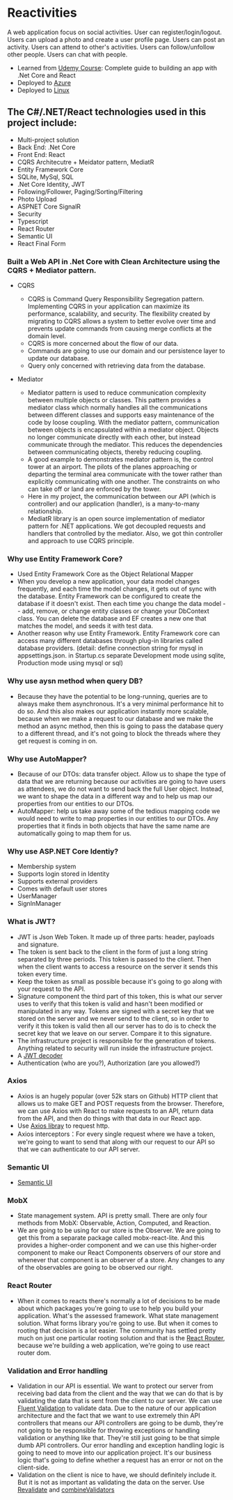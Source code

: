 # Reactivities
A web application focus on social activities. User can register/login/logout. Users can upload a photo and create a user profile page. Users can post an activity. Users can attend to other's activities. Users can follow/unfollow other people. Users can chat with people.
- Learned from [Udemy Course](https://www.udemy.com/course/complete-guide-to-building-an-app-with-net-core-and-react/): Complete guide to building an app with .Net Core and React
- Deployed to [Azure](https://reactivitiesplus.azurewebsites.net/)
- Deployed to [Linux](http://167.71.116.142/)

## The C#/.NET/React technologies used in this project include:
- Multi-project solution
- Back End: .Net Core
- Front End: React
- CQRS Architecutre + Meidator pattern, MediatR
- Entity Framework Core
- SQLite, MySql, SQL
- .Net Core Identity, JWT
- Following/Follower, Paging/Sorting/Filtering
- Photo Upload
- ASPNET Core SignalR
- Security
- Typescript
- React Router
- Semantic UI
- React Final Form


### Built a Web API in .Net Core with Clean Architecture using the CQRS + Mediator pattern.
- CQRS
  - CQRS is Command Query Responsibility Segregation pattern. Implementing CQRS in your application can maximize its performance, scalability, and security. The flexibility created by migrating to CQRS allows a system to better evolve over time and prevents update commands from causing merge conflicts at the domain level.
  - CQRS is more concerned about the flow of our data. 
  - Commands are going to use our domain and our persistence layer to update our database. 
  - Query only concerned with retrieving data from the database.

- Mediator
  - Mediator pattern is used to reduce communication complexity between multiple objects or classes. This pattern provides a mediator class which normally handles all the communications between different classes and supports easy maintenance of the code by loose coupling.  With the mediator pattern, communication between objects is encapsulated within a mediator object. Objects no longer communicate directly with each other, but instead communicate through the mediator. This reduces the dependencies between communicating objects, thereby reducing coupling.
  - A good example to demonstrates mediator pattern is, the control tower at an airport. The pilots of the planes approaching or departing the terminal area communicate with the tower rather than explicitly communicating with one another. The constraints on who can take off or land are enforced by the tower. 
  - Here in my project, the communication between our API (which is controller) and our application (handler), is a many-to-many relationship. 
  - MediatR library is an open source implementation of mediator pattern for .NET applications. We got decoupled requests and handlers that controlled by the mediator. Also, we got thin controller and approach to use CQRS principle.

### Why use Entity Framework Core?
- Used Entity Framework Core as the Object Relational Mapper
- When you develop a new application, your data model changes frequently, and each time the model changes, it gets out of sync with the database. Entity Framework can be configured to create the database if it doesn't exist. Then each time you change the data model -- add, remove, or change entity classes or change your DbContext class. You can delete the database and EF creates a new one that matches the model, and seeds it with test data. 
- Another reason why use Entity Framework. Entity Framework core can access many different databases through plug-in libraries called database providers. 
(detail: define connection string for mysql in appsettings.json. in Startup.cs separate Development mode using sqlite, Production mode using mysql or sql)

### Why use aysn method when query DB?
- Because they have the potential to be long-running, queries are to always make them asynchronous. It's a very minimal performance hit to do so. And this also makes our application instantly more scalable, because when we make a request to our database and we make the method an async method, then this is going to pass the database query to a different thread, and it's not going to block the threads where they get request is coming in on.

### Why use AutoMapper?
- Because of our DTOs: data transfer object.  Allow us to shape the type of data that we are returning because our activities are going to have users as attendees, we do not want to send back the full User object. Instead, we want to shape the data in a different way and to help us map our properties from our entities to our DTOs.
- AutoMapper: help us take away some of the tedious mapping code we would need to write to map properties in our entities to our DTOs. Any properties that it finds in both objects that have the same name are automatically going to map them for us.

### Why use ASP.NET Core Identiy?
- Membership system
- Supports login stored in Identity
- Supports external providers
- Comes with default user stores
- UserManager
- SignInManager

### What is JWT?
- JWT is Json Web Token. It made up of three parts: header, payloads and signature.
- The token is sent back to the client in the form of just a long string separated by three periods. This token is passed to the client. Then when the client wants to access a resource on the server it sends this token every time.
- Keep the token as small as possible because it's going to go along with your request to the API.
- Signature component the third part of this token, this is what our server uses to verify that this token is valid and hasn't been modified or manipulated in any way. Tokens are signed with a secret key that we stored on the server and we never send to the client, so in order to verify it this token is valid then all our server has to do is to check the secret key that we leave on our server. Compare it to this signature.
- The infrastructure project is responsible for the generation of tokens. Anything related to security will run inside the infrastructure project.
- A [JWT decoder](https://jwt.io/#debugger-io)
- Authentication (who are you?), Authorization (are you allowed?)

### Axios
- Axios is an hugely popular (over 52k stars on Github) HTTP client that allows us to make GET and POST requests from the browser. Therefore, we can use Axios with React to make requests to an API, return data from the API, and then do things with that data in our React app.
- Use [Axios libray](https://github.com/axios/axios) to request http.
- Axios interceptors：For every single request where we have a token, we're going to want to send that along with our request to our API so that we can authenticate to our API server.

### Semantic UI
- [Semantic UI](https://react.semantic-ui.com/)

### MobX
- State management system. API is pretty small. There are only four methods from MobX: Observable, Action, Computed, and Reaction.
- We are going to be using for our store is the Observer. We are going to get this from a separate package called mobx-react-lite. And this provides a higher-order component and we can use this higher-order component to make our React Components observers of our store and whenever that component is an observer of a store. Any changes to any of the observables are going to be observed our right.

### React Router
- When it comes to reacts there's normally a lot of decisions to be made about which packages you're going to use to help you build your application. What's the assessed framework. What state management solution. What forms library you're going to use. But when it comes to rooting that decision is a lot easier. The community has settled pretty much on just one particular rooting solution and that is the [React Router](https://reactrouter.com/web/api/BrowserRouter), because we're building a web application, we're going to use react router dom.

### Validation and Error handling
- Validation in our API is essential. We want to protect our server from receiving bad data from the client and the way that we can do that is by validating the data that is sent from the client to our server.
We can use [Fluent Validation](https://fluentvalidation.net/) to validate data.
Due to the nature of our application architecture and the fact that we want to use extremely thin API controllers that means our API controllers are going to be dumb, they're not going to be responsible for throwing exceptions or handling validation or anything like that. They're still just going to be that simple dumb API controllers. Our error handling and exception handling logic is going to need to move into our application project. It's our business logic that's going to define whether a request has an error or not on the client-side.
- Validation on the client is nice to have, we should definitely include it. But it is not as important as validating the data on the server. Use [Revalidate](https://github.com/jfairbank/revalidate) and [combineValidators](http://revalidate.jeremyfairbank.com/usage/combineValidators.html)

